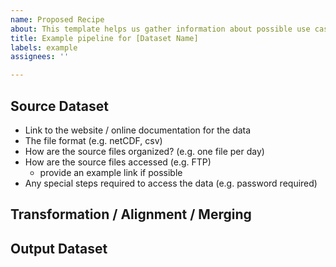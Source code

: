 ```yaml
---
name: Proposed Recipe
about: This template helps us gather information about possible use cases for pangeo-forge
title: Example pipeline for [Dataset Name]
labels: example
assignees: ''

---
```


<!--
This template is to describe a potential pipeline for Pangeo Forge to create analysis-ready, cloud-optimized data from an upstream data repository.

A pipeline has three basic stages:
1. Download the source files from the upstream repository in whatever format they are stored.
2. Perform any transformations that are needed in order to make the data "analysis ready."
3. Write out a new dataset in a cloud optimized format
-->

## Source Dataset

<!-- Describe your dataset in a few sentences below. -->

<!-- Please also provide the following information by editing the list below. -->

- Link to the website / online documentation for the data
- The file format (e.g. netCDF, csv)
- How are the source files organized? (e.g. one file per day)
- How are the source files accessed (e.g. FTP)
  - provide an example link if possible
- Any special steps required to access the data (e.g. password required)

## Transformation / Alignment / Merging

<!--
Describe below how the files should be combined into one analysis-ready dataset.
For example, "the files should be concatenated along the time dimension."
Are there any other transformations or checks that should be performed to make the data more "analysis ready"?
-->


## Output Dataset

<!--
How do you want the output of the pipeline to be stored?
Cloud optimized formats such as zarr, tiledb, or parquet are recommended.
If possible, provide details on how you would like the output to be structured
(e.g. number of different output datasets, chunk / partition size, etc.)
-->
